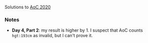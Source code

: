 Solutions to [AoC 2020](https://adventofcode.com/2020)

### Notes
- **Day 4, Part 2**: my result is higher by 1. I suspect that AoC counts `hgt:193cm` as invalid, but I can't prove it.